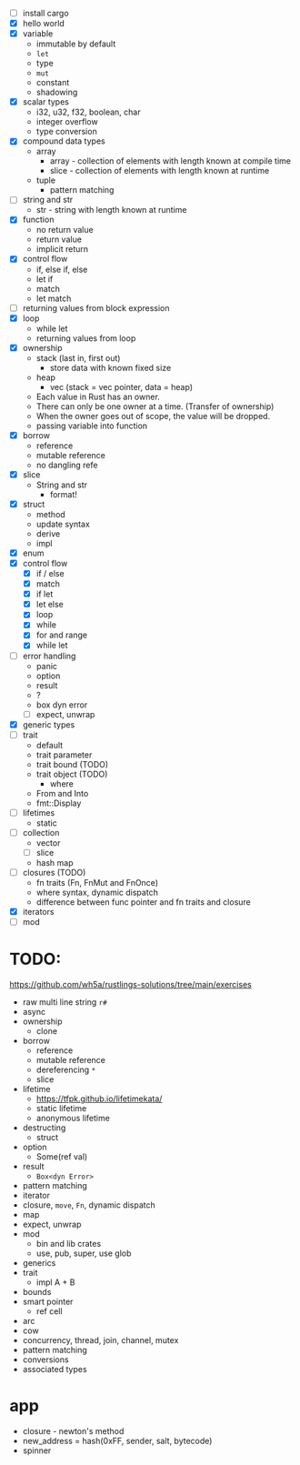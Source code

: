 -   [ ] install cargo
-   [x] hello world
-   [x] variable
    -   immutable by default
    -   `let`
    -   type
    -   `mut`
    -   constant
    -   shadowing
-   [x] scalar types
    -   i32, u32, f32, boolean, char
    -   integer overflow
    -   type conversion
-   [x] compound data types
    -   array
        -   array - collection of elements with length known at compile time
        -   slice - collection of elements with length known at runtime
    -   tuple
        -   pattern matching
-   [ ] string and str
    -   str - string with length known at runtime
-   [x] function
    -   no return value
    -   return value
    -   implicit return
-   [x] control flow
    -   if, else if, else
    -   let if
    -   match
    -   let match
-   [ ] returning values from block expression
-   [x] loop
    -   while let
    -   returning values from loop
-   [x] ownership
    -   stack (last in, first out)
        -   store data with known fixed size
    -   heap
        -   vec (stack = vec pointer, data = heap)
    -   Each value in Rust has an owner.
    -   There can only be one owner at a time. (Transfer of ownership)
    -   When the owner goes out of scope, the value will be dropped.
    -   passing variable into function
-   [x] borrow
    -   reference
    -   mutable reference
    -   no dangling refe
-   [x] slice
    -   String and str
        -   format!
-   [x] struct
    -   method
    -   update syntax
    -   derive
    -   impl
-   [x] enum
-   [x] control flow
    -   [x] if / else
    -   [x] match
    -   [x] if let
    -   [x] let else
    -   [x] loop
    -   [x] while
    -   [x] for and range
    -   [x] while let
-   [ ] error handling
    -   panic
    -   option
    -   result
    -   ?
    -   box dyn error
    -   [ ] expect, unwrap
-   [x] generic types
-   [ ] trait
    -   default
    -   trait parameter
    -   trait bound (TODO)
    -   trait object (TODO)
        -   where
    -   From and Into
    -   fmt::Display
-   [ ] lifetimes
    -   static
-   [ ] collection
    -   vector
    -   [ ] slice
    -   hash map
-   [ ] closures (TODO)
    -   fn traits (Fn, FnMut and FnOnce)
    -   where syntax, dynamic dispatch
    -   difference between func pointer and fn traits and closure
-   [x] iterators
-   [ ] mod

# TODO:

https://github.com/wh5a/rustlings-solutions/tree/main/exercises

-   raw multi line string `r#`
-   async
-   ownership
    -   clone
-   borrow
    -   reference
    -   mutable reference
    -   dereferencing `*`
    -   slice
-   lifetime
    -   https://tfpk.github.io/lifetimekata/
    -   static lifetime
    -   anonymous lifetime
-   destructing
    -   struct
-   option
    -   Some(ref val)
-   result
    -   `Box<dyn Error>`
-   pattern matching
-   iterator
-   closure, `move`, `Fn`, dynamic dispatch
-   map
-   expect, unwrap
-   mod
    -   bin and lib crates
    -   use, pub, super, use glob
-   generics
-   trait
    -   impl A + B
-   bounds
-   smart pointer
    -   ref cell
-   arc
-   cow
-   concurrency, thread, join, channel, mutex
-   pattern matching
-   conversions
-   associated types

# app

-   closure - newton's method
-   new_address = hash(0xFF, sender, salt, bytecode)
-   spinner
